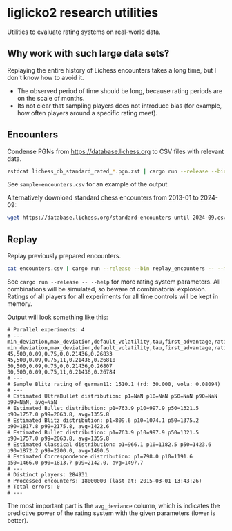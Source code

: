 liglicko2 research utilities
============================

Utilities to evaluate rating systems on real-world data.

Why work with such large data sets?
-----------------------------------

Replaying the entire history of Lichess encounters takes a long time, but
I don't know how to avoid it.

* The observed period of time should be long, because rating periods are on the
  scale of months.
* Its not clear that sampling players does not introduce bias (for example,
  how often players around a specific rating meet).

Encounters
----------

Condense PGNs from https://database.lichess.org to CSV files with relevant
data.

```sh
zstdcat lichess_db_standard_rated_*.pgn.zst | cargo run --release --bin pgn_to_encounters > encounters.csv
```

See `sample-encounters.csv` for an example of the output.

Alternatively download standard chess encounters from 2013-01 to 2024-09:

```sh
wget https://database.lichess.org/standard-encounters-until-2024-09.csv.zst # 287G
```

Replay
------

Replay previously prepared encounters.

```sh
cat encounters.csv | cargo run --release --bin replay_encounters -- --min-deviation 30,45 --first-advantage 0,11
```

See `cargo run --release -- --help` for more rating system parameters.
All combinations will be simulated, so beware of combinatorial explosion.
Ratings of all players for all experiments for all time controls will be
kept in memory.

Output will look something like this:

```csv
# Parallel experiments: 4
# ---
min_deviation,max_deviation,default_volatility,tau,first_advantage,rating_periods_per_day,avg_deviance
min_deviation,max_deviation,default_volatility,tau,first_advantage,rating_periods_per_day,avg_deviance
45,500,0.09,0.75,0,0.21436,0.26833
45,500,0.09,0.75,11,0.21436,0.26810
30,500,0.09,0.75,0,0.21436,0.26807
30,500,0.09,0.75,11,0.21436,0.26784
# ---
# Sample Blitz rating of german11: 1510.1 (rd: 30.000, vola: 0.08094)
# ---
# Estimated UltraBullet distribution: p1=NaN p10=NaN p50=NaN p90=NaN p99=NaN, avg=NaN
# Estimated Bullet distribution: p1=763.9 p10=997.9 p50=1321.5 p90=1757.0 p99=2063.8, avg=1355.8
# Estimated Blitz distribution: p1=809.6 p10=1074.1 p50=1375.2 p90=1817.8 p99=2175.8, avg=1422.6
# Estimated Bullet distribution: p1=763.9 p10=997.9 p50=1321.5 p90=1757.0 p99=2063.8, avg=1355.8
# Estimated Classical distribution: p1=966.1 p10=1182.5 p50=1423.6 p90=1872.2 p99=2200.0, avg=1490.5
# Estimated Correspondence distribution: p1=798.0 p10=1191.6 p50=1466.0 p90=1813.7 p99=2142.0, avg=1497.7
# ---
# Distinct players: 284931
# Processed encounters: 18000000 (last at: 2015-03-01 13:43:26)
# Total errors: 0
# ---
```

The most important part is the `avg_deviance` column, which is indicates
the predictive power of the rating system with the given parameters
(lower is better).
